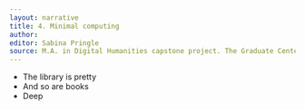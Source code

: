 ```yaml
---
layout: narrative
title: 4. Minimal computing
author:
editor: Sabina Pringle
source: M.A. in Digital Humanities capstone project. The Graduate Center - CUNY. May 2020
---
```


- The library is pretty
- And so are books
- Deep
